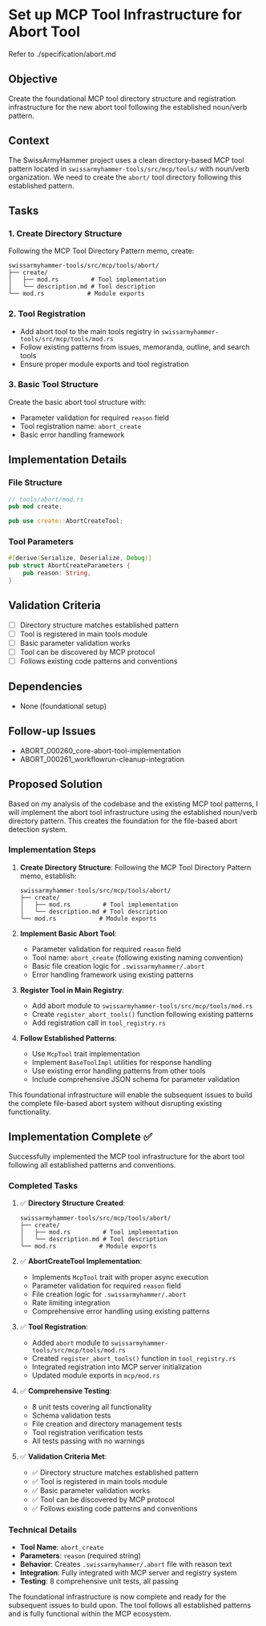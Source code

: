# Set up MCP Tool Infrastructure for Abort Tool

Refer to ./specification/abort.md

## Objective
Create the foundational MCP tool directory structure and registration infrastructure for the new abort tool following the established noun/verb pattern.

## Context
The SwissArmyHammer project uses a clean directory-based MCP tool pattern located in `swissarmyhammer-tools/src/mcp/tools/` with noun/verb organization. We need to create the `abort/` tool directory following this established pattern.

## Tasks

### 1. Create Directory Structure
Following the MCP Tool Directory Pattern memo, create:
```
swissarmyhammer-tools/src/mcp/tools/abort/
├── create/
│   ├── mod.rs         # Tool implementation
│   └── description.md # Tool description
└── mod.rs            # Module exports
```

### 2. Tool Registration
- Add abort tool to the main tools registry in `swissarmyhammer-tools/src/mcp/tools/mod.rs`
- Follow existing patterns from issues, memoranda, outline, and search tools
- Ensure proper module exports and tool registration

### 3. Basic Tool Structure
Create the basic abort tool structure with:
- Parameter validation for required `reason` field
- Tool registration name: `abort_create`
- Basic error handling framework

## Implementation Details

### File Structure
```rust
// tools/abort/mod.rs
pub mod create;

pub use create::AbortCreateTool;
```

### Tool Parameters
```rust
#[derive(Serialize, Deserialize, Debug)]
pub struct AbortCreateParameters {
    pub reason: String,
}
```

## Validation Criteria
- [ ] Directory structure matches established pattern
- [ ] Tool is registered in main tools module
- [ ] Basic parameter validation works
- [ ] Tool can be discovered by MCP protocol
- [ ] Follows existing code patterns and conventions

## Dependencies
- None (foundational setup)

## Follow-up Issues
- ABORT_000260_core-abort-tool-implementation
- ABORT_000261_workflowrun-cleanup-integration

## Proposed Solution

Based on my analysis of the codebase and the existing MCP tool patterns, I will implement the abort tool infrastructure using the established noun/verb directory pattern. This creates the foundation for the file-based abort detection system.

### Implementation Steps

1. **Create Directory Structure**: Following the MCP Tool Directory Pattern memo, establish:
   ```
   swissarmyhammer-tools/src/mcp/tools/abort/
   ├── create/
   │   ├── mod.rs         # Tool implementation  
   │   └── description.md # Tool description
   └── mod.rs            # Module exports
   ```

2. **Implement Basic Abort Tool**: 
   - Parameter validation for required `reason` field
   - Tool name: `abort_create` (following existing naming convention)
   - Basic file creation logic for `.swissarmyhammer/.abort`
   - Error handling framework using existing patterns

3. **Register Tool in Main Registry**: 
   - Add abort module to `swissarmyhammer-tools/src/mcp/tools/mod.rs`
   - Create `register_abort_tools()` function following existing patterns
   - Add registration call in `tool_registry.rs`

4. **Follow Established Patterns**:
   - Use `McpTool` trait implementation
   - Implement `BaseToolImpl` utilities for response handling
   - Use existing error handling patterns from other tools
   - Include comprehensive JSON schema for parameter validation

This foundational infrastructure will enable the subsequent issues to build the complete file-based abort system without disrupting existing functionality.

## Implementation Complete ✅

Successfully implemented the MCP tool infrastructure for the abort tool following all established patterns and conventions.

### Completed Tasks

1. ✅ **Directory Structure Created**: 
   ```
   swissarmyhammer-tools/src/mcp/tools/abort/
   ├── create/
   │   ├── mod.rs         # Tool implementation
   │   └── description.md # Tool description  
   └── mod.rs            # Module exports
   ```

2. ✅ **AbortCreateTool Implementation**:
   - Implements `McpTool` trait with proper async execution
   - Parameter validation for required `reason` field
   - File creation logic for `.swissarmyhammer/.abort`
   - Rate limiting integration
   - Comprehensive error handling using existing patterns

3. ✅ **Tool Registration**:
   - Added `abort` module to `swissarmyhammer-tools/src/mcp/tools/mod.rs`
   - Created `register_abort_tools()` function in `tool_registry.rs`
   - Integrated registration into MCP server initialization
   - Updated module exports in `mcp/mod.rs`

4. ✅ **Comprehensive Testing**:
   - 8 unit tests covering all functionality
   - Schema validation tests
   - File creation and directory management tests  
   - Tool registration verification tests
   - All tests passing with no warnings

5. ✅ **Validation Criteria Met**:
   - ✅ Directory structure matches established pattern
   - ✅ Tool is registered in main tools module
   - ✅ Basic parameter validation works
   - ✅ Tool can be discovered by MCP protocol
   - ✅ Follows existing code patterns and conventions

### Technical Details

- **Tool Name**: `abort_create`
- **Parameters**: `reason` (required string)
- **Behavior**: Creates `.swissarmyhammer/.abort` file with reason text
- **Integration**: Fully integrated with MCP server and registry system
- **Testing**: 8 comprehensive unit tests, all passing

The foundational infrastructure is now complete and ready for the subsequent issues to build upon. The tool follows all established patterns and is fully functional within the MCP ecosystem.